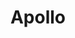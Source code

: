 ---
blog: http://blog.apollo.io/
facebook: https://facebook.com/MeetApollo
linkedin: https://linkedin.com/company/apollo-io
logohandle: apolloio
sort: apollo
title: Apollo
twitter: https://x.com/MeetApollo
website: https://www.apollo.io/
---
